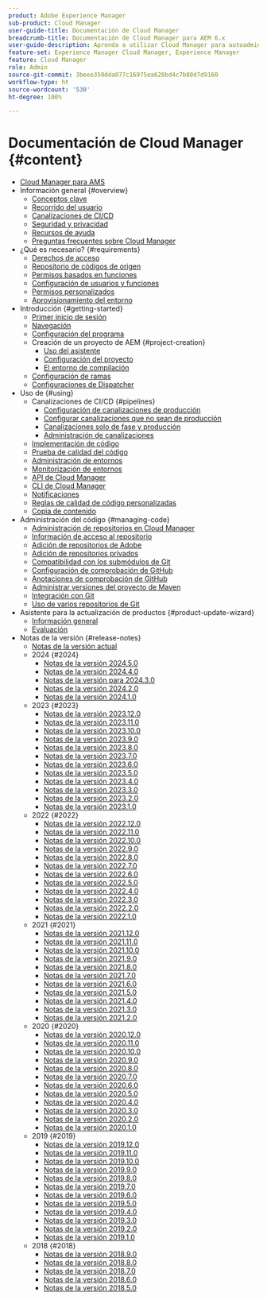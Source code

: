 ```yaml
---
product: Adobe Experience Manager
sub-product: Cloud Manager
user-guide-title: Documentación de Cloud Manager
breadcrumb-title: Documentación de Cloud Manager para AEM 6.x
user-guide-description: Aprenda a utilizar Cloud Manager para autoadministrar Adobe Experience Manager para AMS en la nube.
feature-set: Experience Manager Cloud Manager, Experience Manager
feature: Cloud Manager
role: Admin
source-git-commit: 3beee350dda077c16975ea628bd4c7b80d7d9160
workflow-type: ht
source-wordcount: '530'
ht-degree: 100%

---
```



# Documentación de Cloud Manager {#content}

+ [Cloud Manager para AMS](/help/introduction.md)
+ Información general {#overview}
   + [Conceptos clave](/help/overview/key-concepts.md)
   + [Recorrido del usuario](/help/overview/user-journey.md)
   + [Canalizaciones de CI/CD](/help/overview/ci-cd-pipelines.md)
   + [Seguridad y privacidad](/help/overview/security-and-privacy.md)
   + [Recursos de ayuda](/help/overview/help-resources.md)
   + [Preguntas frecuentes sobre Cloud Manager](/help/overview/faqs.md)
+ ¿Qué es necesario? {#requirements}
   + [Derechos de acceso](/help/requirements/access-rights.md)
   + [Repositorio de códigos de origen](/help/requirements/source-code-repository.md)
   + [Permisos basados en funciones](/help/requirements/role-based-permissions.md)
   + [Configuración de usuarios y funciones](/help/requirements/users-and-roles.md)
   + [Permisos personalizados](/help/using/custom-permissions.md)
   + [Aprovisionamiento del entorno](/help/requirements/environment-provisioning.md)
+ Introducción {#getting-started}
   + [Primer inicio de sesión](/help/getting-started/first-time-login.md)
   + [Navegación](/help/getting-started/navigation.md)
   + [Configuración del programa](/help/getting-started/program-setup.md)
   + Creación de un proyecto de AEM {#project-creation}
      + [Uso del asistente](/help/getting-started/using-the-wizard.md)
      + [Configuración del proyecto](/help/getting-started/project-setup.md)
      + [El entorno de compilación](/help/getting-started/build-environment.md)
   + [Configuración de ramas](/help/getting-started/configuring-branches.md)
   + [Configuraciones de Dispatcher](/help/getting-started/dispatcher-configurations.md)
+ Uso de {#using}
   + Canalizaciones de CI/CD {#pipelines}
      + [Configuración de canalizaciones de producción](/help/using/production-pipelines.md)
      + [Configurar canalizaciones que no sean de producción](/help/using/non-production-pipelines.md)
      + [Canalizaciones solo de fase y producción](/help/using/stage-prod-only.md)
      + [Administración de canalizaciones](/help/using/managing-pipelines.md)
   + [Implementación de código](/help/using/code-deployment.md)
   + [Prueba de calidad del código](/help/using/code-quality-testing.md)
   + [Administración de entornos](/help/using/managing-environments.md)
   + [Monitorización de entornos](/help/using/monitoring-environments.md)
   + [API de Cloud Manager](https://developer.adobe.com/experience-cloud/cloud-manager/reference/api/)
   + [CLI de Cloud Manager](https://github.com/adobe/aio-cli-plugin-cloudmanager/blob/main/README.md)
   + [Notificaciones](/help/using/notifications.md)
   + [Reglas de calidad de código personalizadas](/help/using/custom-code-quality-rules.md)
   + [Copia de contenido](/help/using/content-copy.md)
+ Administración del código {#managing-code}
   + [Administración de repositorios en Cloud Manager](/help/managing-code/managing-repositories.md)
   + [Información de acceso al repositorio](/help/managing-code/accessing-repositories.md)
   + [Adición de repositorios de Adobe](/help/managing-code/adobe-repositories.md)
   + [Adición de repositorios privados](/help/managing-code/private-repositories.md)
   + [Compatibilidad con los submódulos de Git](/help/managing-code/git-submodules.md)
   + [Configuración de comprobación de GitHub](/help/managing-code/github-check-config.md)
   + [Anotaciones de comprobación de GitHub](/help/managing-code/github-annotations.md)
   + [Administrar versiones del proyecto de Maven](/help/managing-code/maven-project-version.md)
   + [Integración con Git](/help/managing-code/git-integration.md)
   + [Uso de varios repositorios de Git](/help/managing-code/multiple-git-repos.md)
+ Asistente para la actualización de productos {#product-update-wizard}
   + [Información general](/help/product-update-wizard/overview.md)
   + [Evaluación](/help/product-update-wizard/evaluation.md)
+ Notas de la versión {#release-notes}
   + [Notas de la versión actual](/help/release-notes/current.md)
   + 2024 {#2024}
      + [Notas de la versión 2024.5.0](/help/release-notes/2024/2024-5-0.md)
      + [Notas de la versión 2024.4.0](/help/release-notes/2024/2024-4-0.md)
      + [Notas de la versión para 2024.3.0](/help/release-notes/2024/2024-3-0.md)
      + [Notas de la versión 2024.2.0](/help/release-notes/2024/2024-2-0.md)
      + [Notas de la versión 2024.1.0](/help/release-notes/2024/2024-1-0.md)
   + 2023 {#2023}
      + [Notas de la versión 2023.12.0](/help/release-notes/2023/2023-12-0.md)
      + [Notas de la versión 2023.11.0](/help/release-notes/2023/2023-11-0.md)
      + [Notas de la versión 2023.10.0](/help/release-notes/2023/2023-10-0.md)
      + [Notas de la versión 2023.9.0](/help/release-notes/2023/2023-9-0.md)
      + [Notas de la versión 2023.8.0](/help/release-notes/2023/2023-8-0.md)
      + [Notas de la versión 2023.7.0](/help/release-notes/2023/2023-7-0.md)
      + [Notas de la versión 2023.6.0](/help/release-notes/2023/2023-6-0.md)
      + [Notas de la versión 2023.5.0](/help/release-notes/2023/2023-5-0.md)
      + [Notas de la versión 2023.4.0](/help/release-notes/2023/2023-4-0.md)
      + [Notas de la versión 2023.3.0](/help/release-notes/2023/2023-3-0.md)
      + [Notas de la versión 2023.2.0](/help/release-notes/2023/2023-2-0.md)
      + [Notas de la versión 2023.1.0](/help/release-notes/2023/2023-1-0.md)
   + 2022 {#2022}
      + [Notas de la versión 2022.12.0](/help/release-notes/2022/2022-12-0.md)
      + [Notas de la versión 2022.11.0](/help/release-notes/2022/2022-11-0.md)
      + [Notas de la versión 2022.10.0](/help/release-notes/2022/2022-10-0.md)
      + [Notas de la versión 2022.9.0](/help/release-notes/2022/2022-9-0.md)
      + [Notas de la versión 2022.8.0](/help/release-notes/2022/2022-8-0.md)
      + [Notas de la versión 2022.7.0](/help/release-notes/2022/2022-7-0.md)
      + [Notas de la versión 2022.6.0](/help/release-notes/2022/2022-6-0.md)
      + [Notas de la versión 2022.5.0](/help/release-notes/2022/2022-5-0.md)
      + [Notas de la versión 2022.4.0](/help/release-notes/2022/2022-4-0.md)
      + [Notas de la versión 2022.3.0](/help/release-notes/2022/2022-3-0.md)
      + [Notas de la versión 2022.2.0](/help/release-notes/2022/2022-2-0.md)
      + [Notas de la versión 2022.1.0](/help/release-notes/2022/2022-1-0.md)
   + 2021 {#2021}
      + [Notas de la versión 2021.12.0](/help/release-notes/2021/2021-12-0.md)
      + [Notas de la versión 2021.11.0](/help/release-notes/2021/2021-11-0.md)
      + [Notas de la versión 2021.10.0](/help/release-notes/2021/2021-10-0.md)
      + [Notas de la versión 2021.9.0](/help/release-notes/2021/2021-9-0.md)
      + [Notas de la versión 2021.8.0](/help/release-notes/2021/2021-8-0.md)
      + [Notas de la versión 2021.7.0](/help/release-notes/2021/2021-7-0.md)
      + [Notas de la versión 2021.6.0](/help/release-notes/2021/2021-6-0.md)
      + [Notas de la versión 2021.5.0](/help/release-notes/2021/2021-5-0.md)
      + [Notas de la versión 2021.4.0](/help/release-notes/2021/2021-4-0.md)
      + [Notas de la versión 2021.3.0](/help/release-notes/2021/2021-3-0.md)
      + [Notas de la versión 2021.2.0](/help/release-notes/2021/2021-2-0.md)
   + 2020 {#2020}
      + [Notas de la versión 2020.12.0](/help/release-notes/2020/2020-12-0.md)
      + [Notas de la versión 2020.11.0](/help/release-notes/2020/2020-11-0.md)
      + [Notas de la versión 2020.10.0](/help/release-notes/2020/2020-10-0.md)
      + [Notas de la versión 2020.9.0](/help/release-notes/2020/2020-9-0.md)
      + [Notas de la versión 2020.8.0](/help/release-notes/2020/2020-8-0.md)
      + [Notas de la versión 2020.7.0](/help/release-notes/2020/2020-7-0.md)
      + [Notas de la versión 2020.6.0](/help/release-notes/2020/2020-6-0.md)
      + [Notas de la versión 2020.5.0](/help/release-notes/2020/2020-5-0.md)
      + [Notas de la versión 2020.4.0](/help/release-notes/2020/2020-4-0.md)
      + [Notas de la versión 2020.3.0](/help/release-notes/2020/2020-3-0.md)
      + [Notas de la versión 2020.2.0](/help/release-notes/2020/2020-2-0.md)
      + [Notas de la versión 2020.1.0](/help/release-notes/2020/2020-1-0.md)
   + 2019 {#2019}
      + [Notas de la versión 2019.12.0](/help/release-notes/2019/2019-12-0.md)
      + [Notas de la versión 2019.11.0](/help/release-notes/2019/2019-11-0.md)
      + [Notas de la versión 2019.10.0](/help/release-notes/2019/2019-10-0.md)
      + [Notas de la versión 2019.9.0](/help/release-notes/2019/2019-9-0.md)
      + [Notas de la versión 2019.8.0](/help/release-notes/2019/2019-8-0.md)
      + [Notas de la versión 2019.7.0](/help/release-notes/2019/2019-7-0.md)
      + [Notas de la versión 2019.6.0](/help/release-notes/2019/2019-6-0.md)
      + [Notas de la versión 2019.5.0](/help/release-notes/2019/2019-5-0.md)
      + [Notas de la versión 2019.4.0](/help/release-notes/2019/2019-4-0.md)
      + [Notas de la versión 2019.3.0](/help/release-notes/2019/2019-3-0.md)
      + [Notas de la versión 2019.2.0](/help/release-notes/2019/2019-2-0.md)
      + [Notas de la versión 2019.1.0](/help/release-notes/2019/2019-1-0.md)
   + 2018 {#2018}
      + [Notas de la versión 2018.9.0](/help/release-notes/2018/2018-9-0.md)
      + [Notas de la versión 2018.8.0](/help/release-notes/2018/2018-8-0.md)
      + [Notas de la versión 2018.7.0](/help/release-notes/2018/2018-7-0.md)
      + [Notas de la versión 2018.6.0](/help/release-notes/2018/2018-6-0.md)
      + [Notas de la versión 2018.5.0](/help/release-notes/2018/2018-5-0.md)
